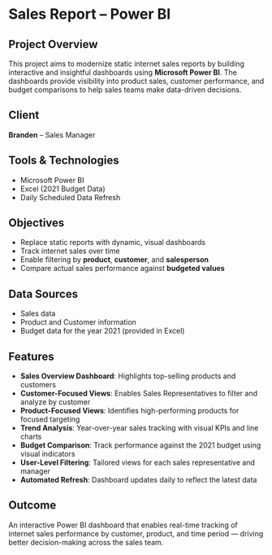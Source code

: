 # Sales Report – Power BI

## Project Overview

This project aims to modernize static internet sales reports by building interactive and insightful dashboards using **Microsoft Power BI**. The dashboards provide visibility into product sales, customer performance, and budget comparisons to help sales teams make data-driven decisions.

## Client

**Branden** – Sales Manager

## Tools & Technologies

- Microsoft Power BI
- Excel (2021 Budget Data)
- Daily Scheduled Data Refresh

## Objectives

- Replace static reports with dynamic, visual dashboards
- Track internet sales over time
- Enable filtering by **product**, **customer**, and **salesperson**
- Compare actual sales performance against **budgeted values**

## Data Sources

- Sales data
- Product and Customer information
- Budget data for the year 2021 (provided in Excel)

## Features

- **Sales Overview Dashboard**: Highlights top-selling products and customers
- **Customer-Focused Views**: Enables Sales Representatives to filter and analyze by customer
- **Product-Focused Views**: Identifies high-performing products for focused targeting
- **Trend Analysis**: Year-over-year sales tracking with visual KPIs and line charts
- **Budget Comparison**: Track performance against the 2021 budget using visual indicators
- **User-Level Filtering**: Tailored views for each sales representative and manager
- **Automated Refresh**: Dashboard updates daily to reflect the latest data

## Outcome

An interactive Power BI dashboard that enables real-time tracking of internet sales performance by customer, product, and time period — driving better decision-making across the sales team.
